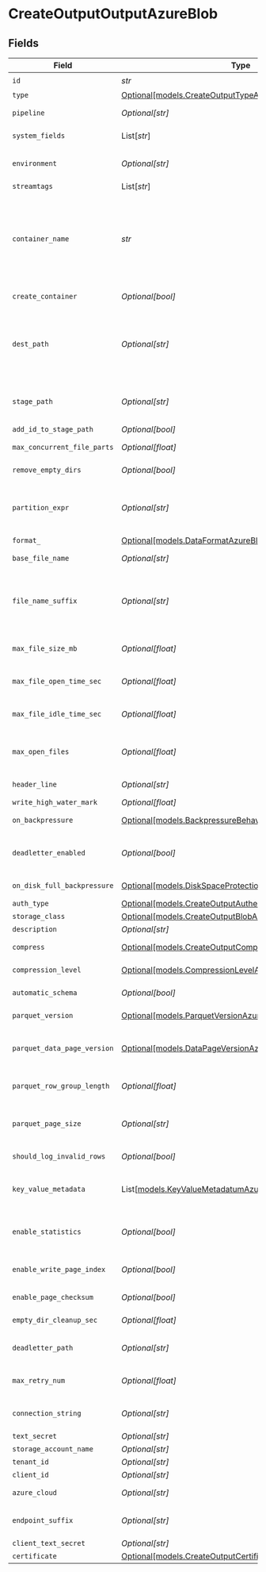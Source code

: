 # CreateOutputOutputAzureBlob


## Fields

| Field                                                                                                                                                                                                                                                                                                                                                                  | Type                                                                                                                                                                                                                                                                                                                                                                   | Required                                                                                                                                                                                                                                                                                                                                                               | Description                                                                                                                                                                                                                                                                                                                                                            |
| ---------------------------------------------------------------------------------------------------------------------------------------------------------------------------------------------------------------------------------------------------------------------------------------------------------------------------------------------------------------------- | ---------------------------------------------------------------------------------------------------------------------------------------------------------------------------------------------------------------------------------------------------------------------------------------------------------------------------------------------------------------------- | ---------------------------------------------------------------------------------------------------------------------------------------------------------------------------------------------------------------------------------------------------------------------------------------------------------------------------------------------------------------------- | ---------------------------------------------------------------------------------------------------------------------------------------------------------------------------------------------------------------------------------------------------------------------------------------------------------------------------------------------------------------------- |
| `id`                                                                                                                                                                                                                                                                                                                                                                   | *str*                                                                                                                                                                                                                                                                                                                                                                  | :heavy_check_mark:                                                                                                                                                                                                                                                                                                                                                     | Unique ID for this output                                                                                                                                                                                                                                                                                                                                              |
| `type`                                                                                                                                                                                                                                                                                                                                                                 | [Optional[models.CreateOutputTypeAzureBlob]](../models/createoutputtypeazureblob.md)                                                                                                                                                                                                                                                                                   | :heavy_minus_sign:                                                                                                                                                                                                                                                                                                                                                     | N/A                                                                                                                                                                                                                                                                                                                                                                    |
| `pipeline`                                                                                                                                                                                                                                                                                                                                                             | *Optional[str]*                                                                                                                                                                                                                                                                                                                                                        | :heavy_minus_sign:                                                                                                                                                                                                                                                                                                                                                     | Pipeline to process data before sending out to this output                                                                                                                                                                                                                                                                                                             |
| `system_fields`                                                                                                                                                                                                                                                                                                                                                        | List[*str*]                                                                                                                                                                                                                                                                                                                                                            | :heavy_minus_sign:                                                                                                                                                                                                                                                                                                                                                     | Fields to automatically add to events, such as cribl_pipe. Supports wildcards.                                                                                                                                                                                                                                                                                         |
| `environment`                                                                                                                                                                                                                                                                                                                                                          | *Optional[str]*                                                                                                                                                                                                                                                                                                                                                        | :heavy_minus_sign:                                                                                                                                                                                                                                                                                                                                                     | Optionally, enable this config only on a specified Git branch. If empty, will be enabled everywhere.                                                                                                                                                                                                                                                                   |
| `streamtags`                                                                                                                                                                                                                                                                                                                                                           | List[*str*]                                                                                                                                                                                                                                                                                                                                                            | :heavy_minus_sign:                                                                                                                                                                                                                                                                                                                                                     | Tags for filtering and grouping in @{product}                                                                                                                                                                                                                                                                                                                          |
| `container_name`                                                                                                                                                                                                                                                                                                                                                       | *str*                                                                                                                                                                                                                                                                                                                                                                  | :heavy_check_mark:                                                                                                                                                                                                                                                                                                                                                     | The Azure Blob Storage container name. Name can include only lowercase letters, numbers, and hyphens. For dynamic container names, enter a JavaScript expression within quotes or backticks, to be evaluated at initialization. The expression can evaluate to a constant value and can reference Global Variables, such as `myContainer-${C.env["CRIBL_WORKER_ID"]}`. |
| `create_container`                                                                                                                                                                                                                                                                                                                                                     | *Optional[bool]*                                                                                                                                                                                                                                                                                                                                                       | :heavy_minus_sign:                                                                                                                                                                                                                                                                                                                                                     | Create the configured container in Azure Blob Storage if it does not already exist                                                                                                                                                                                                                                                                                     |
| `dest_path`                                                                                                                                                                                                                                                                                                                                                            | *Optional[str]*                                                                                                                                                                                                                                                                                                                                                        | :heavy_minus_sign:                                                                                                                                                                                                                                                                                                                                                     | Root directory prepended to path before uploading. Value can be a JavaScript expression enclosed in quotes or backticks, to be evaluated at initialization. The expression can evaluate to a constant value and can reference Global Variables, such as `myBlobPrefix-${C.env["CRIBL_WORKER_ID"]}`.                                                                    |
| `stage_path`                                                                                                                                                                                                                                                                                                                                                           | *Optional[str]*                                                                                                                                                                                                                                                                                                                                                        | :heavy_minus_sign:                                                                                                                                                                                                                                                                                                                                                     | Filesystem location in which to buffer files before compressing and moving to final destination. Use performant and stable storage.                                                                                                                                                                                                                                    |
| `add_id_to_stage_path`                                                                                                                                                                                                                                                                                                                                                 | *Optional[bool]*                                                                                                                                                                                                                                                                                                                                                       | :heavy_minus_sign:                                                                                                                                                                                                                                                                                                                                                     | Add the Output ID value to staging location                                                                                                                                                                                                                                                                                                                            |
| `max_concurrent_file_parts`                                                                                                                                                                                                                                                                                                                                            | *Optional[float]*                                                                                                                                                                                                                                                                                                                                                      | :heavy_minus_sign:                                                                                                                                                                                                                                                                                                                                                     | Maximum number of parts to upload in parallel per file                                                                                                                                                                                                                                                                                                                 |
| `remove_empty_dirs`                                                                                                                                                                                                                                                                                                                                                    | *Optional[bool]*                                                                                                                                                                                                                                                                                                                                                       | :heavy_minus_sign:                                                                                                                                                                                                                                                                                                                                                     | Remove empty staging directories after moving files                                                                                                                                                                                                                                                                                                                    |
| `partition_expr`                                                                                                                                                                                                                                                                                                                                                       | *Optional[str]*                                                                                                                                                                                                                                                                                                                                                        | :heavy_minus_sign:                                                                                                                                                                                                                                                                                                                                                     | JavaScript expression defining how files are partitioned and organized. Default is date-based. If blank, Stream will fall back to the event's __partition field value – if present – otherwise to each location's root directory.                                                                                                                                      |
| `format_`                                                                                                                                                                                                                                                                                                                                                              | [Optional[models.DataFormatAzureBlob]](../models/dataformatazureblob.md)                                                                                                                                                                                                                                                                                               | :heavy_minus_sign:                                                                                                                                                                                                                                                                                                                                                     | Format of the output data                                                                                                                                                                                                                                                                                                                                              |
| `base_file_name`                                                                                                                                                                                                                                                                                                                                                       | *Optional[str]*                                                                                                                                                                                                                                                                                                                                                        | :heavy_minus_sign:                                                                                                                                                                                                                                                                                                                                                     | JavaScript expression to define the output filename prefix (can be constant)                                                                                                                                                                                                                                                                                           |
| `file_name_suffix`                                                                                                                                                                                                                                                                                                                                                     | *Optional[str]*                                                                                                                                                                                                                                                                                                                                                        | :heavy_minus_sign:                                                                                                                                                                                                                                                                                                                                                     | JavaScript expression to define the output filename suffix (can be constant).  The `__format` variable refers to the value of the `Data format` field (`json` or `raw`).  The `__compression` field refers to the kind of compression being used (`none` or `gzip`).                                                                                                   |
| `max_file_size_mb`                                                                                                                                                                                                                                                                                                                                                     | *Optional[float]*                                                                                                                                                                                                                                                                                                                                                      | :heavy_minus_sign:                                                                                                                                                                                                                                                                                                                                                     | Maximum uncompressed output file size. Files of this size will be closed and moved to final output location.                                                                                                                                                                                                                                                           |
| `max_file_open_time_sec`                                                                                                                                                                                                                                                                                                                                               | *Optional[float]*                                                                                                                                                                                                                                                                                                                                                      | :heavy_minus_sign:                                                                                                                                                                                                                                                                                                                                                     | Maximum amount of time to write to a file. Files open for longer than this will be closed and moved to final output location.                                                                                                                                                                                                                                          |
| `max_file_idle_time_sec`                                                                                                                                                                                                                                                                                                                                               | *Optional[float]*                                                                                                                                                                                                                                                                                                                                                      | :heavy_minus_sign:                                                                                                                                                                                                                                                                                                                                                     | Maximum amount of time to keep inactive files open. Files open for longer than this will be closed and moved to final output location.                                                                                                                                                                                                                                 |
| `max_open_files`                                                                                                                                                                                                                                                                                                                                                       | *Optional[float]*                                                                                                                                                                                                                                                                                                                                                      | :heavy_minus_sign:                                                                                                                                                                                                                                                                                                                                                     | Maximum number of files to keep open concurrently. When exceeded, @{product} will close the oldest open files and move them to the final output location.                                                                                                                                                                                                              |
| `header_line`                                                                                                                                                                                                                                                                                                                                                          | *Optional[str]*                                                                                                                                                                                                                                                                                                                                                        | :heavy_minus_sign:                                                                                                                                                                                                                                                                                                                                                     | If set, this line will be written to the beginning of each output file                                                                                                                                                                                                                                                                                                 |
| `write_high_water_mark`                                                                                                                                                                                                                                                                                                                                                | *Optional[float]*                                                                                                                                                                                                                                                                                                                                                      | :heavy_minus_sign:                                                                                                                                                                                                                                                                                                                                                     | Buffer size used to write to a file                                                                                                                                                                                                                                                                                                                                    |
| `on_backpressure`                                                                                                                                                                                                                                                                                                                                                      | [Optional[models.BackpressureBehaviorAzureBlob]](../models/backpressurebehaviorazureblob.md)                                                                                                                                                                                                                                                                           | :heavy_minus_sign:                                                                                                                                                                                                                                                                                                                                                     | How to handle events when all receivers are exerting backpressure                                                                                                                                                                                                                                                                                                      |
| `deadletter_enabled`                                                                                                                                                                                                                                                                                                                                                   | *Optional[bool]*                                                                                                                                                                                                                                                                                                                                                       | :heavy_minus_sign:                                                                                                                                                                                                                                                                                                                                                     | If a file fails to move to its final destination after the maximum number of retries, move it to a designated directory to prevent further errors                                                                                                                                                                                                                      |
| `on_disk_full_backpressure`                                                                                                                                                                                                                                                                                                                                            | [Optional[models.DiskSpaceProtectionAzureBlob]](../models/diskspaceprotectionazureblob.md)                                                                                                                                                                                                                                                                             | :heavy_minus_sign:                                                                                                                                                                                                                                                                                                                                                     | How to handle events when disk space is below the global 'Min free disk space' limit                                                                                                                                                                                                                                                                                   |
| `auth_type`                                                                                                                                                                                                                                                                                                                                                            | [Optional[models.CreateOutputAuthenticationMethodAzureBlob]](../models/createoutputauthenticationmethodazureblob.md)                                                                                                                                                                                                                                                   | :heavy_minus_sign:                                                                                                                                                                                                                                                                                                                                                     | N/A                                                                                                                                                                                                                                                                                                                                                                    |
| `storage_class`                                                                                                                                                                                                                                                                                                                                                        | [Optional[models.CreateOutputBlobAccessTier]](../models/createoutputblobaccesstier.md)                                                                                                                                                                                                                                                                                 | :heavy_minus_sign:                                                                                                                                                                                                                                                                                                                                                     | N/A                                                                                                                                                                                                                                                                                                                                                                    |
| `description`                                                                                                                                                                                                                                                                                                                                                          | *Optional[str]*                                                                                                                                                                                                                                                                                                                                                        | :heavy_minus_sign:                                                                                                                                                                                                                                                                                                                                                     | N/A                                                                                                                                                                                                                                                                                                                                                                    |
| `compress`                                                                                                                                                                                                                                                                                                                                                             | [Optional[models.CreateOutputCompressionAzureBlob]](../models/createoutputcompressionazureblob.md)                                                                                                                                                                                                                                                                     | :heavy_minus_sign:                                                                                                                                                                                                                                                                                                                                                     | Data compression format to apply to HTTP content before it is delivered                                                                                                                                                                                                                                                                                                |
| `compression_level`                                                                                                                                                                                                                                                                                                                                                    | [Optional[models.CompressionLevelAzureBlob]](../models/compressionlevelazureblob.md)                                                                                                                                                                                                                                                                                   | :heavy_minus_sign:                                                                                                                                                                                                                                                                                                                                                     | Compression level to apply before moving files to final destination                                                                                                                                                                                                                                                                                                    |
| `automatic_schema`                                                                                                                                                                                                                                                                                                                                                     | *Optional[bool]*                                                                                                                                                                                                                                                                                                                                                       | :heavy_minus_sign:                                                                                                                                                                                                                                                                                                                                                     | Automatically calculate the schema based on the events of each Parquet file generated                                                                                                                                                                                                                                                                                  |
| `parquet_version`                                                                                                                                                                                                                                                                                                                                                      | [Optional[models.ParquetVersionAzureBlob]](../models/parquetversionazureblob.md)                                                                                                                                                                                                                                                                                       | :heavy_minus_sign:                                                                                                                                                                                                                                                                                                                                                     | Determines which data types are supported and how they are represented                                                                                                                                                                                                                                                                                                 |
| `parquet_data_page_version`                                                                                                                                                                                                                                                                                                                                            | [Optional[models.DataPageVersionAzureBlob]](../models/datapageversionazureblob.md)                                                                                                                                                                                                                                                                                     | :heavy_minus_sign:                                                                                                                                                                                                                                                                                                                                                     | Serialization format of data pages. Note that some reader implementations use Data page V2's attributes to work more efficiently, while others ignore it.                                                                                                                                                                                                              |
| `parquet_row_group_length`                                                                                                                                                                                                                                                                                                                                             | *Optional[float]*                                                                                                                                                                                                                                                                                                                                                      | :heavy_minus_sign:                                                                                                                                                                                                                                                                                                                                                     | The number of rows that every group will contain. The final group can contain a smaller number of rows.                                                                                                                                                                                                                                                                |
| `parquet_page_size`                                                                                                                                                                                                                                                                                                                                                    | *Optional[str]*                                                                                                                                                                                                                                                                                                                                                        | :heavy_minus_sign:                                                                                                                                                                                                                                                                                                                                                     | Target memory size for page segments, such as 1MB or 128MB. Generally, lower values improve reading speed, while higher values improve compression.                                                                                                                                                                                                                    |
| `should_log_invalid_rows`                                                                                                                                                                                                                                                                                                                                              | *Optional[bool]*                                                                                                                                                                                                                                                                                                                                                       | :heavy_minus_sign:                                                                                                                                                                                                                                                                                                                                                     | Log up to 3 rows that @{product} skips due to data mismatch                                                                                                                                                                                                                                                                                                            |
| `key_value_metadata`                                                                                                                                                                                                                                                                                                                                                   | List[[models.KeyValueMetadatumAzureBlob](../models/keyvaluemetadatumazureblob.md)]                                                                                                                                                                                                                                                                                     | :heavy_minus_sign:                                                                                                                                                                                                                                                                                                                                                     | The metadata of files the Destination writes will include the properties you add here as key-value pairs. Useful for tagging. Examples: "key":"OCSF Event Class", "value":"9001"                                                                                                                                                                                       |
| `enable_statistics`                                                                                                                                                                                                                                                                                                                                                    | *Optional[bool]*                                                                                                                                                                                                                                                                                                                                                       | :heavy_minus_sign:                                                                                                                                                                                                                                                                                                                                                     | Statistics profile an entire file in terms of minimum/maximum values within data, numbers of nulls, etc. You can use Parquet tools to view statistics.                                                                                                                                                                                                                 |
| `enable_write_page_index`                                                                                                                                                                                                                                                                                                                                              | *Optional[bool]*                                                                                                                                                                                                                                                                                                                                                       | :heavy_minus_sign:                                                                                                                                                                                                                                                                                                                                                     | One page index contains statistics for one data page. Parquet readers use statistics to enable page skipping.                                                                                                                                                                                                                                                          |
| `enable_page_checksum`                                                                                                                                                                                                                                                                                                                                                 | *Optional[bool]*                                                                                                                                                                                                                                                                                                                                                       | :heavy_minus_sign:                                                                                                                                                                                                                                                                                                                                                     | Parquet tools can use the checksum of a Parquet page to verify data integrity                                                                                                                                                                                                                                                                                          |
| `empty_dir_cleanup_sec`                                                                                                                                                                                                                                                                                                                                                | *Optional[float]*                                                                                                                                                                                                                                                                                                                                                      | :heavy_minus_sign:                                                                                                                                                                                                                                                                                                                                                     | How frequently, in seconds, to clean up empty directories                                                                                                                                                                                                                                                                                                              |
| `deadletter_path`                                                                                                                                                                                                                                                                                                                                                      | *Optional[str]*                                                                                                                                                                                                                                                                                                                                                        | :heavy_minus_sign:                                                                                                                                                                                                                                                                                                                                                     | Storage location for files that fail to reach their final destination after maximum retries are exceeded                                                                                                                                                                                                                                                               |
| `max_retry_num`                                                                                                                                                                                                                                                                                                                                                        | *Optional[float]*                                                                                                                                                                                                                                                                                                                                                      | :heavy_minus_sign:                                                                                                                                                                                                                                                                                                                                                     | The maximum number of times a file will attempt to move to its final destination before being dead-lettered                                                                                                                                                                                                                                                            |
| `connection_string`                                                                                                                                                                                                                                                                                                                                                    | *Optional[str]*                                                                                                                                                                                                                                                                                                                                                        | :heavy_minus_sign:                                                                                                                                                                                                                                                                                                                                                     | Enter your Azure Storage account connection string. If left blank, Stream will fall back to env.AZURE_STORAGE_CONNECTION_STRING.                                                                                                                                                                                                                                       |
| `text_secret`                                                                                                                                                                                                                                                                                                                                                          | *Optional[str]*                                                                                                                                                                                                                                                                                                                                                        | :heavy_minus_sign:                                                                                                                                                                                                                                                                                                                                                     | Select or create a stored text secret                                                                                                                                                                                                                                                                                                                                  |
| `storage_account_name`                                                                                                                                                                                                                                                                                                                                                 | *Optional[str]*                                                                                                                                                                                                                                                                                                                                                        | :heavy_minus_sign:                                                                                                                                                                                                                                                                                                                                                     | The name of your Azure storage account                                                                                                                                                                                                                                                                                                                                 |
| `tenant_id`                                                                                                                                                                                                                                                                                                                                                            | *Optional[str]*                                                                                                                                                                                                                                                                                                                                                        | :heavy_minus_sign:                                                                                                                                                                                                                                                                                                                                                     | The service principal's tenant ID                                                                                                                                                                                                                                                                                                                                      |
| `client_id`                                                                                                                                                                                                                                                                                                                                                            | *Optional[str]*                                                                                                                                                                                                                                                                                                                                                        | :heavy_minus_sign:                                                                                                                                                                                                                                                                                                                                                     | The service principal's client ID                                                                                                                                                                                                                                                                                                                                      |
| `azure_cloud`                                                                                                                                                                                                                                                                                                                                                          | *Optional[str]*                                                                                                                                                                                                                                                                                                                                                        | :heavy_minus_sign:                                                                                                                                                                                                                                                                                                                                                     | The Azure cloud to use. Defaults to Azure Public Cloud.                                                                                                                                                                                                                                                                                                                |
| `endpoint_suffix`                                                                                                                                                                                                                                                                                                                                                      | *Optional[str]*                                                                                                                                                                                                                                                                                                                                                        | :heavy_minus_sign:                                                                                                                                                                                                                                                                                                                                                     | Endpoint suffix for the service URL. Takes precedence over the Azure Cloud setting. Defaults to core.windows.net.                                                                                                                                                                                                                                                      |
| `client_text_secret`                                                                                                                                                                                                                                                                                                                                                   | *Optional[str]*                                                                                                                                                                                                                                                                                                                                                        | :heavy_minus_sign:                                                                                                                                                                                                                                                                                                                                                     | Select or create a stored text secret                                                                                                                                                                                                                                                                                                                                  |
| `certificate`                                                                                                                                                                                                                                                                                                                                                          | [Optional[models.CreateOutputCertificateAzureBlob]](../models/createoutputcertificateazureblob.md)                                                                                                                                                                                                                                                                     | :heavy_minus_sign:                                                                                                                                                                                                                                                                                                                                                     | N/A                                                                                                                                                                                                                                                                                                                                                                    |